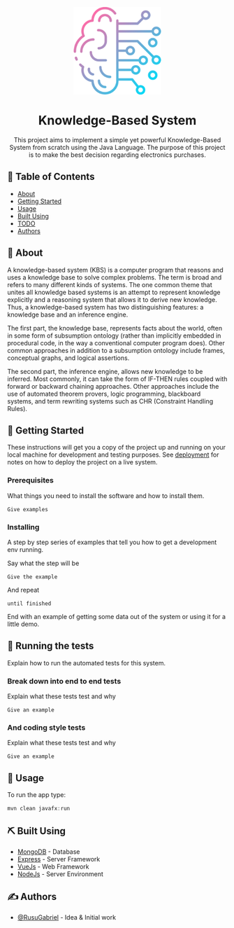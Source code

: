 <p align="center">
  <a href="" rel="noopener">
 <img width=200px height=200px src="src\main\resources\images\ai.png" alt="Project logo"></a>
</p>

<h1 align="center">Knowledge-Based System</h1>


<p align="center"> This project aims to implement a simple yet powerful Knowledge-Based System from scratch using the Java Language. The purpose of this project is to make the best decision regarding electronics purchases.
    <br> 
</p>

## 📝 Table of Contents
- [About](#about)
- [Getting Started](#getting_started)
- [Usage](#usage)
- [Built Using](#built_using)
- [TODO](../TODO.md)
- [Authors](#authors)

## 🧐 About <a name = "about"></a>
A knowledge-based system (KBS) is a computer program that reasons and uses a knowledge base to solve complex problems. The term is broad and refers to many different kinds of systems. The one common theme that unites all knowledge based systems is an attempt to represent knowledge explicitly and a reasoning system that allows it to derive new knowledge. Thus, a knowledge-based system has two distinguishing features: a knowledge base and an inference engine.

The first part, the knowledge base, represents facts about the world, often in some form of subsumption ontology (rather than implicitly embedded in procedural code, in the way a conventional computer program does). Other common approaches in addition to a subsumption ontology include frames, conceptual graphs, and logical assertions.

The second part, the inference engine, allows new knowledge to be inferred. Most commonly, it can take the form of IF-THEN rules coupled with forward or backward chaining approaches. Other approaches include the use of automated theorem provers, logic programming, blackboard systems, and term rewriting systems such as CHR (Constraint Handling Rules).
## 🏁 Getting Started <a name = "getting_started"></a>
These instructions will get you a copy of the project up and running on your local machine for development and testing purposes. See [deployment](#deployment) for notes on how to deploy the project on a live system.

### Prerequisites
What things you need to install the software and how to install them.

```
Give examples
```

### Installing
A step by step series of examples that tell you how to get a development env running.

Say what the step will be

```
Give the example
```

And repeat

```
until finished
```

End with an example of getting some data out of the system or using it for a little demo.

## 🔧 Running the tests <a name = "tests"></a>
Explain how to run the automated tests for this system.

### Break down into end to end tests
Explain what these tests test and why

```
Give an example
```

### And coding style tests
Explain what these tests test and why

```
Give an example
```

## 🎈 Usage <a name="usage"></a>
To run the app type: 
```java
mvn clean javafx:run
```


## ⛏️ Built Using <a name = "built_using"></a>
- [MongoDB](https://www.mongodb.com/) - Database
- [Express](https://expressjs.com/) - Server Framework
- [VueJs](https://vuejs.org/) - Web Framework
- [NodeJs](https://nodejs.org/en/) - Server Environment

## ✍️ Authors <a name = "authors"></a>
- [@RusuGabriel](https://github.com/RusuGabriel) - Idea & Initial work